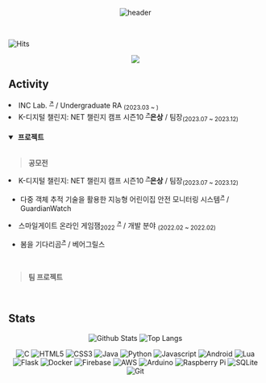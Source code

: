<div align=center>
 
![header](https://capsule-render.vercel.app/api?type=waving&color=timeGradient&height=150&section=header&text=Ryou%20InJae&fontSize=50&animation=fadeOut&fontAlignY=30&)

<div align=left><br>
 
 ![Hits](https://hits.seeyoufarm.com/api/count/incr/badge.svg?url=https%3A%2F%2Fgithub.com%2Fsts07142&count_bg=%2379C83D&title_bg=%23555555&icon=github.svg&icon_color=%23E7E7E7&title=hits&edge_flat=false)
</div>

<a href="https://sts07142.github.io">
        <img src="https://img.shields.io/badge/GitBlog-000000?style=for-the-badge&logo=Github&logoColor=white"> 
</a>

</div>

## Activity
<li>INC Lab. <sup><a href="https://sites.google.com/gachon.ac.kr/inclab">↗</a></sup> / Undergraduate RA <sub>(2023.03 ~ )</sub></li>
<li>K-디지털 챌린지: NET 챌린지 캠프 시즌10 <sup><a href="https://koren.kr/kor/Alram/contyView.asp?s=17&page=1">↗</a></sup><b>은상</b> / 팀장<sub>(2023.07 ~ 2023.12)</sub></li>

<br>

<details open>

<summary>&nbsp;<b>프로젝트</b></summary>
<br />

> <b>공모전</b>

<li>K-디지털 챌린지: NET 챌린지 캠프 시즌10 <sup><a href="https://koren.kr/kor/Alram/contyView.asp?s=17&page=1">↗</a></sup><b>은상</b> / 팀장<sub>(2023.07 ~ 2023.12)</sub></li>
<ul>
  <li>다중 객체 추적 기술을 활용한 지능형 어린이집 안전 모니터링 시스템<sup><a href="https://github.com/sts07142/senior_project/wiki/GurdianWatch">↗</a></sup> / GuardianWatch </li>
</ul>
<li>스마일게이트 온라인 게임잼<sub>2022</sub> <sup><a href="https://page.onstove.com/indieboostlab/global/view/8210526">↗</a></sup> / 개발 분야 <sub>(2022.02 ~ 2022.02)</sub></li>
<ul>
  <li>봄을 기다리곰<sup><a href="https://store.onstove.com/ko/games/829?_gl=1%2au3wiog%2a_ga%2aMTA4ODE4OTQ5LjE3MDIzNzI0NTY.%2a_ga_H211STCMYT%2aMTcwMjM3MjU3MC4xLjEuMTcwMjM3Mjc3Mi42MC4wLjA.%2a_ga_GELB69ZD7J%2aMTcwMjM3MjU3NC4xLjEuMTcwMjM3Mjc3Mi42MC4wLjA.">↗</a></sup> / 베어그릴스 </li>
</ul>
<br />

> <b>팀 프로젝트</b>

<!-- <li>ㅁ<sup><a href="">↗</a></sup> <sub>(2023.00 ~ 2023.00)</sub></li> -->

</details>
<br>

## Stats 
<div align=center>

  ![Github Stats](https://github-readme-stats.vercel.app/api?username=sts07142&count_private=true&theme=chartreuse-dark)
  ![Top Langs](https://github-readme-stats.vercel.app/api/top-langs/?username=sts07142&layout=donut&theme=chartreuse-dark)

  ![C](https://img.shields.io/badge/C-A8B9CC?style=for-the-badge&logo=C&logoColor=white)
  ![HTML5](https://img.shields.io/badge/HTML5-E34F26?style=for-the-badge&logo=HTML5&logoColor=white")
  ![CSS3](https://img.shields.io/badge/CSS3-1572B6?style=for-the-badge&logo=CSS3&logoColor=white")
  ![Java](https://img.shields.io/badge/java-%23ED8B00.svg?style=for-the-badge&logo=openjdk&logoColor=white)
  ![Python](https://img.shields.io/badge/python-%2314354C.svg?style=for-the-badge&logo=python&logoColor=white)
  ![Javascript](https://img.shields.io/badge/javascript-%23323330.svg?style=for-the-badge&logo=javascript&logoColor=%23F7DF1E)
  ![Android](https://img.shields.io/badge/Android-3DDC84?style=for-the-badge&logo=android&logoColor=white)
  ![Lua](https://img.shields.io/badge/Lua-000080?style=for-the-badge&logo=Lua&logoColor=white)
  ![Flask](https://img.shields.io/badge/flask-%23000.svg?style=for-the-badge&logo=flask&logoColor=white)
  ![Docker](https://img.shields.io/badge/docker-%230db7ed.svg?style=for-the-badge&logo=docker&logoColor=white) 
  ![Firebase](https://img.shields.io/badge/firebase-%23039BE5.svg?style=for-the-badge&logo=firebase)
  ![AWS](https://img.shields.io/badge/Amazon_AWS-FF9900?style=for-the-badge&logo=amazonaws&logoColor=white)
  ![Arduino](https://img.shields.io/badge/-Arduino-00979D?style=for-the-badge&logo=Arduino&logoColor=white)
  ![Raspberry Pi](https://img.shields.io/badge/-RaspberryPi-C51A4A?style=for-the-badge&logo=Raspberry-Pi)
  ![SQLite](https://img.shields.io/badge/sqlite-%2307405e.svg?style=for-the-badge&logo=sqlite&logoColor=white)
  ![Git](https://img.shields.io/badge/git-%23F05033.svg?style=for-the-badge&logo=git&logoColor=white)
</div>
